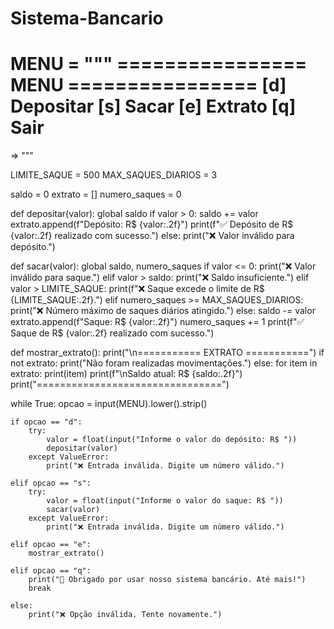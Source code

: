 # Sistema-Bancario

MENU = """
================ MENU ================
[d] Depositar
[s] Sacar
[e] Extrato
[q] Sair
======================================
=> """

LIMITE_SAQUE = 500
MAX_SAQUES_DIARIOS = 3

saldo = 0
extrato = []
numero_saques = 0

def depositar(valor):
    global saldo
    if valor > 0:
        saldo += valor
        extrato.append(f"Depósito: R$ {valor:.2f}")
        print(f"✅ Depósito de R$ {valor:.2f} realizado com sucesso.")
    else:
        print("❌ Valor inválido para depósito.")

def sacar(valor):
    global saldo, numero_saques
    if valor <= 0:
        print("❌ Valor inválido para saque.")
    elif valor > saldo:
        print("❌ Saldo insuficiente.")
    elif valor > LIMITE_SAQUE:
        print(f"❌ Saque excede o limite de R$ {LIMITE_SAQUE:.2f}.")
    elif numero_saques >= MAX_SAQUES_DIARIOS:
        print("❌ Número máximo de saques diários atingido.")
    else:
        saldo -= valor
        extrato.append(f"Saque: R$ {valor:.2f}")
        numero_saques += 1
        print(f"✅ Saque de R$ {valor:.2f} realizado com sucesso.")

def mostrar_extrato():
    print("\n=========== EXTRATO ===========")
    if not extrato:
        print("Não foram realizadas movimentações.")
    else:
        for item in extrato:
            print(item)
    print(f"\nSaldo atual: R$ {saldo:.2f}")
    print("================================")

while True:
    opcao = input(MENU).lower().strip()

    if opcao == "d":
        try:
            valor = float(input("Informe o valor do depósito: R$ "))
            depositar(valor)
        except ValueError:
            print("❌ Entrada inválida. Digite um número válido.")

    elif opcao == "s":
        try:
            valor = float(input("Informe o valor do saque: R$ "))
            sacar(valor)
        except ValueError:
            print("❌ Entrada inválida. Digite um número válido.")

    elif opcao == "e":
        mostrar_extrato()

    elif opcao == "q":
        print("👋 Obrigado por usar nosso sistema bancário. Até mais!")
        break

    else:
        print("❌ Opção inválida. Tente novamente.")
